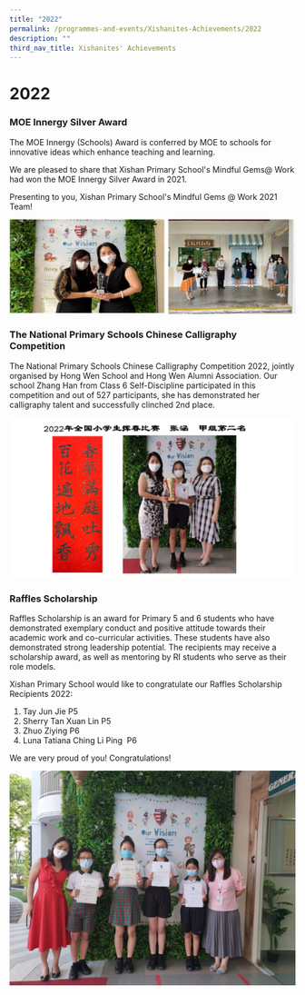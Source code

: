 ```yaml
---
title: "2022"
permalink: /programmes-and-events/Xishanites-Achievements/2022
description: ""
third_nav_title: Xishanites' Achievements
---
```

# **2022**

### MOE Innergy Silver Award

The MOE Innergy (Schools) Award is conferred by MOE to schools for innovative ideas which enhance teaching and learning.

We are pleased to share that Xishan Primary School's Mindful Gems@ Work had won the MOE Innergy Silver Award in 2021.

Presenting to you, Xishan Primary School's Mindful Gems @ Work 2021 Team!

![](/images/2022(1).jpg)

### The National Primary Schools Chinese Calligraphy Competition 

The National Primary Schools Chinese Calligraphy Competition 2022, jointly organised by Hong Wen School and Hong Wen Alumni Association. Our school Zhang Han from Class 6 Self-Discipline participated in this competition and out of 527 participants, she has demonstrated her calligraphy talent and successfully clinched 2nd place.

![](/images/Slide1%20(1).jpg)

### Raffles Scholarship

Raffles Scholarship is an award for Primary 5 and 6 students who have demonstrated exemplary conduct and positive attitude towards their academic work and co-curricular activities. These students have also demonstrated strong leadership potential. The recipients may receive a scholarship award, as well as mentoring by RI students who serve as their role models.  

Xishan Primary School would like to congratulate our Raffles Scholarship Recipients 2022:

1. Tay Jun Jie P5   
2. Sherry Tan Xuan Lin P5                                                                            
3. Zhuo Ziying P6
4. Luna Tatiana Ching Li Ping  P6

We are very proud of you! Congratulations!

![](/images/raffles%201.jpg)